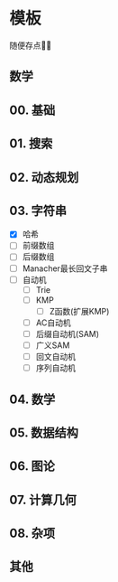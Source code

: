 # 模板

随便存点📝✅

## 数学

## 00. 基础

## 01. 搜索

## 02. 动态规划

## 03. 字符串

- [x] 哈希
- [ ] 前缀数组
- [ ] 后缀数组
- [ ] Manacher最长回文子串
- [ ] 自动机
  - [ ] Trie
  - [ ] KMP
    - [ ] Z函数(扩展KMP)
  - [ ] AC自动机
  - [ ] 后缀自动机(SAM)
  - [ ] 广义SAM
  - [ ] 回文自动机
  - [ ] 序列自动机

## 04. 数学

## 05. 数据结构

## 06. 图论

## 07. 计算几何

## 08. 杂项

## 其他
